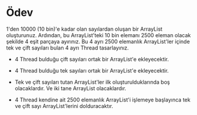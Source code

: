 # Ödev


1'den 10000 (10 bin)'e kadar olan sayılardan oluşan bir ArrayList oluşturunuz. Ardından, bu ArrayList'teki 10 bin elemanı 2500 eleman olacak şekilde 4 eşit parçaya ayırınız. Bu 4 ayrı 2500 elemanlık ArrayList'ler içinde tek ve çift sayıları bulan 4 ayrı Thread tasarlayınız.



* 4 Thread bulduğu çift sayıları ortak bir ArrayList'e ekleyecektir.


* 4 Thread bulduğu tek sayıları ortak bir ArrayList'e ekleyecektir.


* Tek ve çift sayıları tutan ArrayList'ler ilk oluşturulduklarında boş olacaklardır. Ve iki tane ArrayList olacaklardır.


* 4 Thread kendine ait 2500 elemanlık ArrayList'i işlemeye başlayınca tek ve çift sayı ArrayList'lerini dolduracaktır.